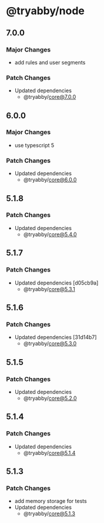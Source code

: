 # @tryabby/node

## 7.0.0

### Major Changes

- add rules and user segments

### Patch Changes

- Updated dependencies
  - @tryabby/core@7.0.0

## 6.0.0

### Major Changes

- use typescript 5

### Patch Changes

- Updated dependencies
  - @tryabby/core@6.0.0

## 5.1.8

### Patch Changes

- Updated dependencies
  - @tryabby/core@5.4.0

## 5.1.7

### Patch Changes

- Updated dependencies [d05cb9a]
  - @tryabby/core@5.3.1

## 5.1.6

### Patch Changes

- Updated dependencies [31d14b7]
  - @tryabby/core@5.3.0

## 5.1.5

### Patch Changes

- Updated dependencies
  - @tryabby/core@5.2.0

## 5.1.4

### Patch Changes

- Updated dependencies
  - @tryabby/core@5.1.4

## 5.1.3

### Patch Changes

- add memory storage for tests
- Updated dependencies
  - @tryabby/core@5.1.3
